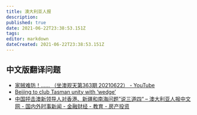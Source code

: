 ```yaml
---
title: 澳大利亚人报
description: 
published: true
date: 2021-06-22T23:38:53.151Z
tags:
editor: markdown
dateCreated: 2021-06-22T23:38:53.151Z
---
```


## 中文版翻译问题

+ [家贼难防！...... （坐澳观天第363期 20210622） - YouTube](https://web.archive.org/web/20210622103519if_/https://www.youtube.com/watch?v=FdPdn2f_Zc4)
+ [Beijing to club Tasman unity with ‘wedge’](https://archive.is/wVvsF "https://www.theaustralian.com.au/nation/china-blasts-scott-morrison-jacinda-ardern-over-irresponsible-remarks/news-story/693e4fdfad0f46d3ab9520724796568a")
+ [中国抨击澳新领导人对香港、新疆和南海问题”说三道四“ – 澳大利亚人报中文网 - 国内外时事新闻 - 金融财经 - 教育 - 房产投资](https://web.archive.org/web/20210622102148/https://cn.theaustralian.com.au/2021/06/01/53501/)
